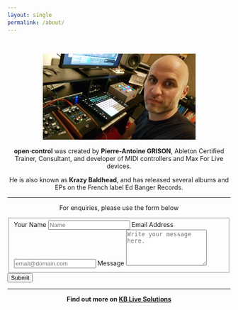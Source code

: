 ```yaml
---
layout: single
permalink: /about/
---
```

<br>

<p align=center><img src="../assets/images/kb_studio.jpg" width=345px></p>
<div class="specs">
<p align=center><b>open·control</b> was created by <b>Pierre-Antoine GRISON</b>, Ableton Certified Trainer, Consultant, and developer of MIDI controllers and Max For Live devices.</p>
<p align=center>He is also known as <b>Krazy Baldhead</b>, and has released several albums and EPs on the French label Ed Banger Records.</p>
<hr>

<p align=center> For enquiries, please use the form below</p>


<form id="fs-frm" name="simple-contact-form" accept-charset="utf-8" action="https://formspree.io/f/xyyowbad" method="post">
  <fieldset id="fs-frm-inputs">
    <label for="full-name">Your Name</label>
    <input type="text" name="name" id="full-name" placeholder="Name" required="">
    <label for="email-address">Email Address</label>
    <input type="email" name="_replyto" id="email-address" placeholder="email@domain.com" required="">
    <label for="message">Message</label>
    <textarea rows="5" name="message" id="message" placeholder="Write your message here." required=""></textarea>
    <input type="hidden" name="_subject" id="email-subject" value="Contact Form Submission">
  </fieldset>
  <input type="submit" value="Submit">
</form>
<hr>

<p align=center><b>Find out more  on <a href="https://kblivesolutions.com/en">KB Live Solutions</a></b></p>
</div>